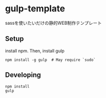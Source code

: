 # gulp-template
sassを使いたいだけの静的WEB制作テンプレート

## Setup
install npm. Then, install gulp

    npm install -g gulp  # May require `sudo`


## Developing
    npm install
    gulp
